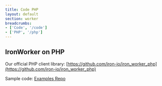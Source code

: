 ```yaml
---
title: Code PHP
layout: default
section: worker
breadcrumbs:
- ['Code', '/code']
- ['PHP', '/php']
---
```


<h2>IronWorker on PHP</h2>

Our official PHP client library: [https://github.com/iron-io/iron_worker_php](https://github.com/iron-io/iron_worker_php)


Sample code: [Examples Repo](https://github.com/iron-io/iron_worker_examples)